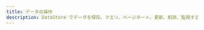 ```yaml
---
title: データの操作
description: DataStore でデータを保存、クエリ、ページネート、更新、削除、監視する方法を学びます。
---
```


<inline-fragment platform="ios" src="~/lib/datastore/fragments/native_common/data-access.md"></inline-fragment> <inline-fragment platform="android" src="~/lib/datastore/fragments/native_common/data-access.md"></inline-fragment> <inline-fragment platform="flutter" src="~/lib/datastore/fragments/native_common/data-access.md"></inline-fragment> <inline-fragment platform="js" src="~/lib/datastore/fragments/native_common/data-access.md"></inline-fragment>